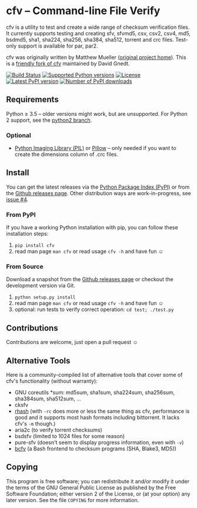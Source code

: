 # cfv – Command-line File Verify

cfv is a utility to test and create a wide range of checksum verification files.
It currently supports testing and creating sfv, sfvmd5, csv, csv2, csv4, md5, bsdmd5, sha1, sha224,
sha256, sha384, sha512, torrent and crc files.
Test-only support is available for par, par2.

cfv was originally written by Matthew Mueller ([original project home](http://cfv.sourceforge.net/)).
This is a [friendly fork of cfv](https://github.com/cfv-project/cfv) maintained by David Gnedt.

[![Build Status](https://img.shields.io/github/checks-status/cfv-project/cfv/python3)](https://github.com/cfv-project/cfv/actions?query=branch%3Apython3)
[![Supported Python versions](https://img.shields.io/pypi/pyversions/cfv.svg)](https://pypi.org/project/cfv/)
[![License](https://img.shields.io/pypi/l/cfv.svg)](https://pypi.org/project/cfv/)
[![Latest PyPI version](https://img.shields.io/pypi/v/cfv.svg)](https://pypi.org/project/cfv/)
[![Number of PyPI downloads](https://img.shields.io/pypi/dm/cfv.svg)](https://pypi.org/project/cfv/)

## Requirements

Python ≥ 3.5 – older versions might work, but are unsupported.
For Python 2 support, see the [python2 branch](https://github.com/cfv-project/cfv/tree/python2).

### Optional

* [Python Imaging Library (PIL)](https://www.pythonware.com/products/pil/) or
  [Pillow](https://python-pillow.org/) – only needed if you want to create the
  dimensions column of .crc files.

## Install

You can get the latest releases via the [Python Package Index (PyPI)](https://pypi.org/project/cfv/)
or from the [Github releases page](https://github.com/cfv-project/cfv/releases).
Other distribution ways are work-in-progress, see [issue #4](https://github.com/cfv-project/cfv/issues/4).

### From PyPI

If you have a working Python installation with pip, you can follow these installation steps:

1. `pip install cfv`
2. read man page `man cfv` or read usage `cfv -h` and have fun ☺️

### From Source

Download a snapshot from the [Github releases page](https://github.com/cfv-project/cfv/releases)
or checkout the development version via Git.

1. `python setup.py install`
2. read man page `man cfv` or read usage `cfv -h` and have fun ☺️
3. optional: run tests to verify correct operation: `cd test; ./test.py`

## Contributions

Contributions are welcome, just open a pull request ☺️

## Alternative Tools

Here is a community-compiled list of alternative tools that cover some of cfv's functionality (without warranty):

* GNU coreutils \*sum: md5sum, sha1sum, sha224sum, sha256sum, sha384sum, sha512sum, ...
* cksfv
* [rhash](https://github.com/rhash/RHash) (with `-rc` does more or less the same thing as cfv, performance is good and it supports most hash formats including bittorrent. It lacks cfv's `-m` though.)
* aria2c (to verify torrent checksums)
* bsdsfv (limited to 1024 files for some reason)
* pure-sfv (doesn't seem to display progress information, even with `-v`)
* [bcfv](https://github.com/jarppiko/bcfv) (a Bash frontend to checksum programs (SHA, Blake3, MD5))

## Copying

This program is free software; you can redistribute it and/or modify it under
the terms of the GNU General Public License as published by the Free Software
Foundation; either version 2 of the License, or (at your option) any later
version.
See the file `COPYING` for more information.
